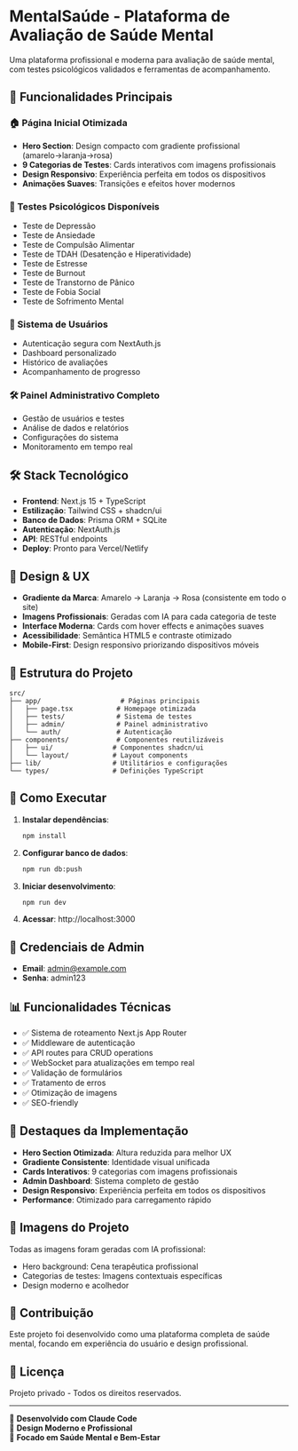 # MentalSaúde - Plataforma de Avaliação de Saúde Mental

Uma plataforma profissional e moderna para avaliação de saúde mental, com testes psicológicos validados e ferramentas de acompanhamento.

## 🎯 Funcionalidades Principais

### 🏠 Página Inicial Otimizada
- **Hero Section**: Design compacto com gradiente profissional (amarelo→laranja→rosa)
- **9 Categorias de Testes**: Cards interativos com imagens profissionais
- **Design Responsivo**: Experiência perfeita em todos os dispositivos
- **Animações Suaves**: Transições e efeitos hover modernos

### 🧪 Testes Psicológicos Disponíveis
- Teste de Depressão
- Teste de Ansiedade  
- Teste de Compulsão Alimentar
- Teste de TDAH (Desatenção e Hiperatividade)
- Teste de Estresse
- Teste de Burnout
- Teste de Transtorno de Pânico
- Teste de Fobia Social
- Teste de Sofrimento Mental

### 👤 Sistema de Usuários
- Autenticação segura com NextAuth.js
- Dashboard personalizado
- Histórico de avaliações
- Acompanhamento de progresso

### 🛠️ Painel Administrativo Completo
- Gestão de usuários e testes
- Análise de dados e relatórios
- Configurações do sistema
- Monitoramento em tempo real

## 🛠️ Stack Tecnológico

- **Frontend**: Next.js 15 + TypeScript
- **Estilização**: Tailwind CSS + shadcn/ui
- **Banco de Dados**: Prisma ORM + SQLite
- **Autenticação**: NextAuth.js
- **API**: RESTful endpoints
- **Deploy**: Pronto para Vercel/Netlify

## 🎨 Design & UX

- **Gradiente da Marca**: Amarelo → Laranja → Rosa (consistente em todo o site)
- **Imagens Profissionais**: Geradas com IA para cada categoria de teste
- **Interface Moderna**: Cards com hover effects e animações suaves
- **Acessibilidade**: Semântica HTML5 e contraste otimizado
- **Mobile-First**: Design responsivo priorizando dispositivos móveis

## 📁 Estrutura do Projeto

```
src/
├── app/                    # Páginas principais
│   ├── page.tsx           # Homepage otimizada
│   ├── tests/             # Sistema de testes
│   ├── admin/             # Painel administrativo
│   └── auth/              # Autenticação
├── components/            # Componentes reutilizáveis
│   ├── ui/               # Componentes shadcn/ui
│   └── layout/           # Layout components
├── lib/                  # Utilitários e configurações
└── types/                # Definições TypeScript
```

## 🚀 Como Executar

1. **Instalar dependências**:
   ```bash
   npm install
   ```

2. **Configurar banco de dados**:
   ```bash
   npm run db:push
   ```

3. **Iniciar desenvolvimento**:
   ```bash
   npm run dev
   ```

4. **Acessar**: http://localhost:3000

## 🔐 Credenciais de Admin

- **Email**: admin@example.com
- **Senha**: admin123

## 📊 Funcionalidades Técnicas

- ✅ Sistema de roteamento Next.js App Router
- ✅ Middleware de autenticação
- ✅ API routes para CRUD operations
- ✅ WebSocket para atualizações em tempo real
- ✅ Validação de formulários
- ✅ Tratamento de erros
- ✅ Otimização de imagens
- ✅ SEO-friendly

## 🎯 Destaques da Implementação

- **Hero Section Otimizada**: Altura reduzida para melhor UX
- **Gradiente Consistente**: Identidade visual unificada
- **Cards Interativos**: 9 categorias com imagens profissionais
- **Admin Dashboard**: Sistema completo de gestão
- **Design Responsivo**: Experiência perfeita em todos os dispositivos
- **Performance**: Otimizado para carregamento rápido

## 📸 Imagens do Projeto

Todas as imagens foram geradas com IA profissional:
- Hero background: Cena terapêutica profissional
- Categorias de testes: Imagens contextuais específicas
- Design moderno e acolhedor

## 🤝 Contribuição

Este projeto foi desenvolvido como uma plataforma completa de saúde mental, focando em experiência do usuário e design profissional.

## 📄 Licença

Projeto privado - Todos os direitos reservados.

---

🤖 **Desenvolvido com Claude Code**  
🎨 **Design Moderno e Profissional**  
🧠 **Focado em Saúde Mental e Bem-Estar**